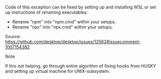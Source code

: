 Code of this exception can be fixed by setting up and installing WSL or set up
instructions of renaming executables:

- Rename "npm" into "npm.cmd" within your setups;
- Rename "npx" into "npx.cmd" within your setups;

Source:\
<https://github.com/desktop/desktop/issues/12562#issuecomment-1007154382>

> [!Note]
> If this not helping, go through entire algorithm of fixing hooks from HUSKY and
  setting up virtual machine for UNIX-subsystem.
